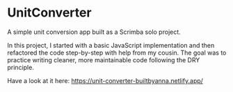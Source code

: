 # UnitConverter

A simple unit conversion app built as a Scrimba solo project.

In this project, I started with a basic JavaScript implementation and then refactored the code step-by-step with help from my cousin. The goal was to practice writing cleaner, more maintainable code following the DRY principle.

Have a look at it here:
https://unit-converter-builtbyanna.netlify.app/
